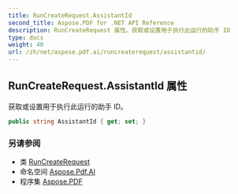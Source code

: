 ```yaml
---
title: RunCreateRequest.AssistantId
second_title: Aspose.PDF for .NET API Reference
description: RunCreateRequest 属性。获取或设置用于执行此运行的助手 ID
type: docs
weight: 40
url: /zh/net/aspose.pdf.ai/runcreaterequest/assistantid/
---
```

## RunCreateRequest.AssistantId 属性

获取或设置用于执行此运行的助手 ID。

```csharp
public string AssistantId { get; set; }
```

### 另请参阅

* 类 [RunCreateRequest](../)
* 命名空间 [Aspose.Pdf.AI](../../../aspose.pdf.ai/)
* 程序集 [Aspose.PDF](../../../)